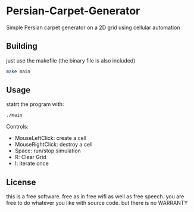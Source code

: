 # Persian-Carpet-Generator
Simple Persian carpet generator on a 2D grid using cellular automation

## Building
just use the makefile (the binary file is also included)
```bash
make main
```
## Usage
statrt the program with:
```bash
./main
```
Controls:
- MouseLeftClick: create a cell
- MouseRightClick: destroy a cell
- Space: run/stop simulation
- R: Clear Grid
- I: iterate once
## License
this is a free software. free as in free wifi as well as free speech. you are free to do whatever you like with source code.
but there is no WARRANTY
